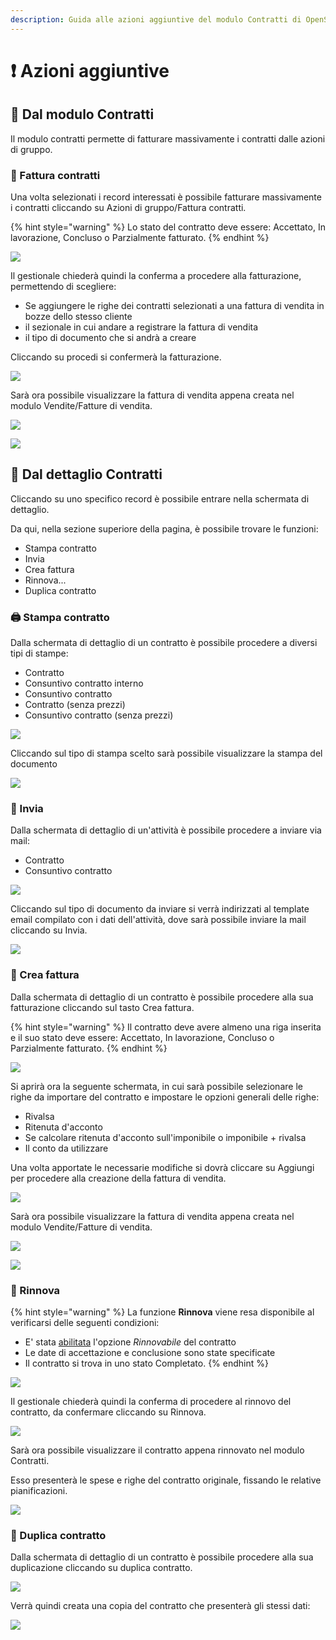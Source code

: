 ```yaml
---
description: Guida alle azioni aggiuntive del modulo Contratti di OpenSTAManager
---
```


# ❗ Azioni aggiuntive

## 👥 Dal modulo Contratti

Il modulo contratti permette di fatturare massivamente i contratti dalle azioni di gruppo.

### 📃 Fattura contratti

Una volta selezionati i record interessati è possibile fatturare massivamente i contratti cliccando su Azioni di gruppo/Fattura contratti.

{% hint style="warning" %}
Lo stato del contratto deve essere: Accettato, In lavorazione, Concluso o Parzialmente fatturato.
{% endhint %}

![](<../../../.gitbook/assets/image (38) (1) (1) (1) (1).png>)

Il gestionale chiederà quindi la conferma a procedere alla fatturazione, permettendo di scegliere:

* Se aggiungere le righe dei contratti selezionati a una fattura di vendita in bozze dello stesso cliente
* il sezionale in cui andare a registrare la fattura di vendita
* il tipo di documento che si andrà a creare

Cliccando su procedi si confermerà la fatturazione.

![](<../../../.gitbook/assets/image (22) (1).png>)

Sarà ora possibile visualizzare la fattura di vendita appena creata nel modulo Vendite/Fatture di vendita.

![](<../../../.gitbook/assets/image (84) (1) (1) (1) (1) (1) (1) (1).png>)

![](<../../../.gitbook/assets/image (82) (1) (1) (1) (1) (1) (1).png>)

## 👤 Dal dettaglio Contratti

Cliccando su uno specifico record è possibile entrare nella schermata di dettaglio.

Da qui, nella sezione superiore della pagina, è possibile trovare le funzioni:

* Stampa contratto
* Invia
* Crea fattura
* Rinnova...
* Duplica contratto

### 🖨️ Stampa contratto

Dalla schermata di dettaglio di un contratto è possibile procedere a diversi tipi di stampe:

* Contratto
* Consuntivo contratto interno
* Consuntivo contratto
* Contratto (senza prezzi)
* Consuntivo contratto (senza prezzi)

![](<../../../.gitbook/assets/image (81) (1).png>)

Cliccando sul tipo di stampa scelto sarà possibile visualizzare la stampa del documento

![](<../../../.gitbook/assets/image (49) (1) (1) (1) (1).png>)

### 📧 Invia

Dalla schermata di dettaglio di un'attività è possibile procedere a inviare via mail:

* Contratto
* Consuntivo contratto

![](<../../../.gitbook/assets/image (52) (1) (1) (1).png>)

Cliccando sul tipo di documento da inviare si verrà indirizzati al template email compilato con i dati dell'attività, dove sarà possibile inviare la mail cliccando su Invia.

![](<../../../.gitbook/assets/image (88) (1) (2) (1) (1) (1).png>)

### 📃 Crea fattura

Dalla schermata di dettaglio di un contratto è possibile procedere alla sua fatturazione cliccando sul tasto Crea fattura.

{% hint style="warning" %}
Il contratto deve avere almeno una riga inserita e il suo stato deve essere: Accettato, In lavorazione, Concluso o Parzialmente fatturato.
{% endhint %}

![](<../../../.gitbook/assets/image (67) (1) (1) (1) (1) (1) (1).png>)

Si aprirà ora la seguente schermata, in cui sarà possibile selezionare le righe da importare del contratto e impostare le opzioni generali delle righe:

* Rivalsa
* Ritenuta d'acconto
* Se calcolare ritenuta d'acconto sull'imponibile o imponibile + rivalsa
* Il conto da utilizzare

Una volta apportate le necessarie modifiche si dovrà cliccare su Aggiungi per procedere alla creazione della fattura di vendita.

![](<../../../.gitbook/assets/image (64) (1) (1) (1) (1) (1) (1) (1).png>)

Sarà ora possibile visualizzare la fattura di vendita appena creata nel modulo Vendite/Fatture di vendita.

![](<../../../.gitbook/assets/image (34) (1) (1) (1) (1) (1) (1).png>)

![](<../../../.gitbook/assets/image (55) (1) (1) (2) (1) (1) (1).png>)

### 🔄 Rinnova

{% hint style="warning" %}
La funzione **Rinnova** viene resa disponibile al verificarsi delle seguenti condizioni:

* E' stata [abilitata](plugin/rinnovi.md) l'opzione _Rinnovabile_ del contratto
* Le date di accettazione e conclusione sono state specificate
* Il contratto si trova in uno stato Completato.
{% endhint %}

![](<../../../.gitbook/assets/image (95) (1) (1) (1) (1).png>)

Il gestionale chiederà quindi la conferma di procedere al rinnovo del contratto, da confermare cliccando su Rinnova.

![](<../../../.gitbook/assets/image (44) (1) (1) (1) (1).png>)

Sarà ora possibile visualizzare il contratto appena rinnovato nel modulo Contratti.

Esso presenterà le spese e righe del contratto originale, fissando le relative pianificazioni.

![](<../../../.gitbook/assets/image (57) (1) (1) (1) (1) (1).png>)

### 🧬 Duplica contratto

Dalla schermata di dettaglio di un contratto è possibile procedere alla sua duplicazione cliccando su duplica contratto.

![](<../../../.gitbook/assets/image (51) (1) (1) (1) (1) (1) (1) (1).png>)

Verrà quindi creata una copia del contratto che presenterà gli stessi dati:

![](<../../../.gitbook/assets/image (66) (1) (1) (1) (1) (1).png>)
